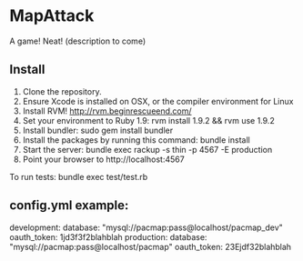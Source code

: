 MapAttack
===

A game! Neat! (description to come)


Install
---

1. Clone the repository.
2. Ensure Xcode is installed on OSX, or the compiler environment for Linux
3. Install RVM! http://rvm.beginrescueend.com/
4. Set your environment to Ruby 1.9: rvm install 1.9.2 && rvm use 1.9.2
5. Install bundler: sudo gem install bundler
6. Install the packages by running this command: bundle install
7. Start the server: bundle exec rackup -s thin -p 4567 -E production
8. Point your browser to http://localhost:4567

To run tests: bundle exec test/test.rb

config.yml example:
---
development:
  database: "mysql://pacmap:pass@localhost/pacmap_dev"
  oauth_token: 1jd3f3f2blahblah
production:
  database: "mysql://pacmap:pass@localhost/pacmap"
  oauth_token: 23Ejdf32blahblah
